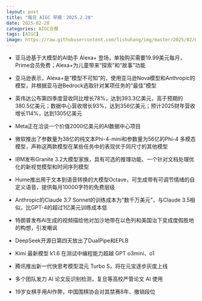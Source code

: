 ```yaml
---
layout: post
title: "每日 AIGC 早报：2025.2.28"
date: 2025-02-28
categories: AIGC日报
tags: [AIGC]
image: https://raw.githubusercontent.com/lishuhang/img/master/2025/02/0228-d.jpg
---
```


- 亚马逊基于大模型的AI助手 Alexa+ 登场，单独购买需要19.99美元每月，Prime会员免费；Alexa+为儿童带来“探索”和“故事”功能

- 亚马逊表示，Alexa+是“模型不可知”的，使用亚马逊Nova模型和Anthropic的模型，并根据亚马逊Bedrock选取针对某项任务的“最佳”模型

- 英伟达公布第四季度营收同比增长78%，达到393.3亿美元，高于预期的380.5亿美元；数据中心营收增长93%，达到356亿美元；预计2025财年营收增长114%，达到1305亿美元

- Meta正在洽谈一个价值2000亿美元的AI数据中心项目

- 微软推出了参数量为38亿的纯文本Phi-4-mini和参数量为56亿的Phi-4 多模态模型，声称这两款模型在某些任务中的表现优于同尺寸的其他模型

- IBM发布Granite 3.2大模型家族，具有可选的推理功能、一个针对文档处理优化的新视觉模型和时间序列模型

- Hume推出用于文本到语音转换的大模型Octave，可生成带有可调节情绪的自定义语音，提供每月10000字符的免费层级

- Anthropic的Claude 3.7 Sonnet的训练成本为“数千万美元”，与Claude 3.5相似，比GPT-4的超过1亿美元训练成本低

- 特朗普发布AI生成的视频描绘他对加沙地带在以色列和美国治下变成度假胜地的构想，引发嘲讽

- DeepSeek开源日第四天放出了DualPipe和EPLB

- Kimi 最新模型 k1.6 在测试中编程能力超越 GPT o3mini、o1

- 腾讯推出新一代快思考模型混元 Turbo S，将在元宝逐步灰度上线

- 多个团队发力 AI 论文反识别检测，复旦等高校严管论文 AI 使用

- 19岁女棋手用AI作弊，中国围棋协会对其禁赛8年、撤销段位